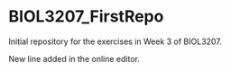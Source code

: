 # BIOL3207_FirstRepo
Initial repository for the exercises in Week 3 of BIOL3207.

New line added in the online editor. 
